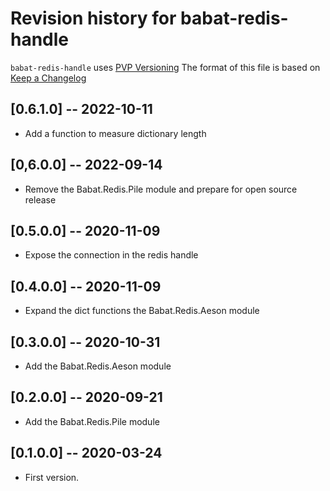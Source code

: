 # Revision history for babat-redis-handle

`babat-redis-handle` uses [PVP Versioning][2]
The format of this file is based on [Keep a Changelog][1]

## [0.6.1.0] -- 2022-10-11

* Add a function to measure dictionary length

## [0,6.0.0] -- 2022-09-14

* Remove the Babat.Redis.Pile module and prepare for open source release

## [0.5.0.0] -- 2020-11-09

* Expose the connection in the redis handle

## [0.4.0.0] -- 2020-11-09

* Expand the dict functions the Babat.Redis.Aeson module

## [0.3.0.0] -- 2020-10-31

* Add the Babat.Redis.Aeson module

## [0.2.0.0] -- 2020-09-21

* Add the Babat.Redis.Pile module

## [0.1.0.0] -- 2020-03-24

* First version.

[1]: https://keepachangelog.com/en/1.0.0/
[2]: https://pvp.haskell.org
